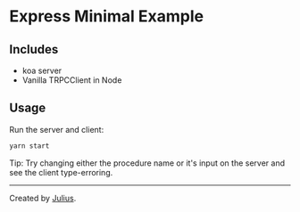 # Express Minimal Example

## Includes

- koa server
- Vanilla TRPCClient in Node

## Usage

Run the server and client:

```bash
yarn start
```

Tip: Try changing either the procedure name or it's input on the server and see the client type-erroring.

---

Created by [Julius](https://github.com/juliusmarminge).
